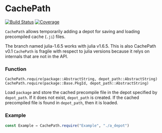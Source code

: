 # CachePath

[![Build Status](https://github.com/jlapeyre/CachePath.jl/actions/workflows/CI.yml/badge.svg?branch=main)](https://github.com/jlapeyre/CachePath.jl/actions/workflows/CI.yml?query=branch%3Amain)
[![Coverage](https://codecov.io/gh/jlapeyre/CachePath.jl/branch/main/graph/badge.svg)](https://codecov.io/gh/jlapeyre/CachePath.jl)


`CachePath` allows temporarily adding a depot for saving and loading precompiled cache (`.ji`) files.

The branch named julia-1.6.5 works with julia v1.6.5. This is also CachePath v0.1
`CachePath` is fragile with respect to julia versions because it relys on internals that are not in the API.

### Function

    CachePath.require(package::AbstractString, depot_path::AbstractString)
    CachePath.require(package::Base.PkgId, depot_path::AbstractString)

Load `package` and store the cached precompile file in the depot specified
by `depot_path`. If it does not exist, `depot_path` is created. If the
cached precompiled file is found in `depot_path`, then it is loaded.

### Example
```julia
const Example = CachePath.require("Example", "./a_depot")
```
